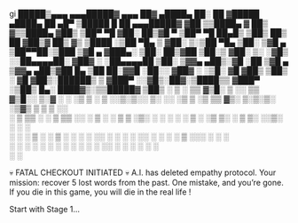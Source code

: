 

gi  █████▒▄▄▄     ▄▄▄█████▓ ▄▄▄       ██▓        ▄████▄   ██░ ██ ▓█████  ▄████▄   ██ ▄█▀ ▒█████   █    ██ ▄▄▄█████▓
▓██   ▒▒████▄   ▓  ██▒ ▓▒▒████▄    ▓██▒       ▒██▀ ▀█  ▓██░ ██▒▓█   ▀ ▒██▀ ▀█   ██▄█▒ ▒██▒  ██▒ ██  ▓██▒▓  ██▒ ▓▒
▒████ ░▒██  ▀█▄ ▒ ▓██░ ▒░▒██  ▀█▄  ▒██░       ▒▓█    ▄ ▒██▀▀██░▒███   ▒▓█    ▄ ▓███▄░ ▒██░  ██▒▓██  ▒██░▒ ▓██░ ▒░
░▓█▒  ░░██▄▄▄▄██░ ▓██▓ ░ ░██▄▄▄▄██ ▒██░       ▒▓▓▄ ▄██▒░▓█ ░██ ▒▓█  ▄ ▒▓▓▄ ▄██▒▓██ █▄ ▒██   ██░▓▓█  ░██░░ ▓██▓ ░ 
░▒█░    ▓█   ▓██▒ ▒██▒ ░  ▓█   ▓██▒░██████▒   ▒ ▓███▀ ░░▓█▒░██▓░▒████▒▒ ▓███▀ ░▒██▒ █▄░ ████▓▒░▒▒█████▓   ▒██▒ ░ 
 ▒ ░    ▒▒   ▓▒█░ ▒ ░░    ▒▒   ▓▒█░░ ▒░▓  ░   ░ ░▒ ▒  ░ ▒ ░░▒░▒░░ ▒░ ░░ ░▒ ▒  ░▒ ▒▒ ▓▒░ ▒░▒░▒░ ░▒▓▒ ▒ ▒   ▒ ░░   
 ░       ▒   ▒▒ ░   ░      ▒   ▒▒ ░░ ░ ▒  ░     ░  ▒    ▒ ░▒░ ░ ░ ░  ░  ░  ▒   ░ ░▒ ▒░  ░ ▒ ▒░ ░░▒░ ░ ░     ░    
 ░ ░     ░   ▒    ░        ░   ▒     ░ ░      ░         ░  ░░ ░   ░   ░        ░ ░░ ░ ░ ░ ░ ▒   ░░░ ░ ░   ░      
             ░  ░              ░  ░    ░  ░   ░ ░       ░  ░  ░   ░  ░░ ░      ░  ░       ░ ░     ░              
                                              ░                       ░                                          



💀 FATAL CHECKOUT INITIATED 💀
A.I. has deleted empathy protocol.
Your mission: recover 5 lost words from the past.
One mistake, and you’re gone.
If you die in this game, you will die in the real life !

Start with Stage 1...
